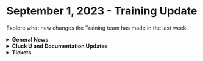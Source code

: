 # September 1, 2023 - Training Update

Explore what new changes the Training team has made in the last week.

<details>

<summary><strong>General News</strong></summary>

* [The AMA has been moved up an hour to accommodate our friends in the UK](https://calendly.com/cluck-u):thumbsup:
  * Mondays: Rewst 101 @ 12pm EST + Rewst 104 @ 1:15pm EST
  * Tuesdays: Rewst 102 @ 12pm EST + Rewst 105 @ 1:15pm EST
  * Wednesdays: Rewst 103 @ 12pm EST + Rewst 106 @ 1:15pm EST
  * Thursdays: ROC AMA @ 11am EST
* Join us in our new [Cluck-U Discord channel](https://discord.com/channels/936789089703845988/1121465945295167588) if you have any questions, comments, or concerns!

</details>

<details>

<summary><strong>Cluck U and Documentation Updates</strong></summary>

**Cluck University**

* Added a [feedback and credit form](broken-reference) to the Rewst Foundation Pages
* Added text summaries for all the [Getting Started pages](../../../cluck-university/getting-started.md) for our partners who prefer reading over video
* Chow Time: Added Updated [Rewst 102](broken-reference) and [Rewst 103](broken-reference) videos made by our very own Legend - Eddie Chow
* Added [How to Scope an Automation](broken-reference) video in the Getting Started Section
* Added a Workflow [Tips & Tricks video to Getting Started](broken-reference), focusing on documenting your workflows, using multi-select, and favoriting actions
* Added [page to highlight Resources](broken-reference) to Getting Started
* Updates and Fixes
  * Updated wording and formatting on the [Rewst Terminology page](broken-reference) in Getting Started

**Documentation**

* [Open Mic - August 25th Video and Page Added](../../roc-open-mics/roc-open-mics-north-america/2023-roc-open-mics/august-25th-2023-looks-like-brandwichs-back-on-the-menu.md)
* Added a [CSP/CPV Permission Checker Page](../../../prebuilt-automations/existing-crate-documentation/m365-csp-gdap-permission-checker-crate.md)
* Added a [DattoRMM Bring Your Own Database Page](../../../documentation/integrations/individual-integration-documentation/database/byod-for-dattormm.md)
* Added a [Integrating with Two CSPs Page](../../../documentation/integrations/multi-instance-integration/integrate-multiple-instances-of-the-same-integration.md)
* Updates and Fixes
  * Updated [Intro to Triggers page](../../../documentation/triggers/intro-to-triggers.md)
  * Add instructions for unpacking a Crate on the [What is a Crate page](../../../prebuilt-automations/crates/)
  * Added IT Glue Access Information on the[ IT Glue Integration Setup Page](../../../documentation/integrations/individual-integration-documentation/documentation/itglue/it-glue-integration-setup.md)
  * Updated the wording on the [Database Setup Page](../../../documentation/integrations/individual-integration-documentation/database/database-integration-setup.md)
  * Updated Support note in [Custom Integrations Page](../../../documentation/integrations/other/custom-integrations/)
  * Fixed incorrect information on [Least Privilege Access Requirements for the ConnectWise Manage Integration Page](../../../documentation/integrations/individual-integration-documentation/psa/connectwise-manage/least-privilege-access-requirements-for-connectwise-manage-integration.md)
  * Added missing images to [Form Best Practices](../../../documentation/forms/form-best-practices.md) Page
  * Fixed Rewst Script Run Powershell file name for download on [Datto RMM Integration Setup Page](../../../documentation/integrations/individual-integration-documentation/rmm/datto-rmm/datto-rmm-integration-setup.md)

</details>

<details>

<summary><strong>Tickets</strong></summary>

With the ROC now using Halo for their ticketing system, this is when you should find a ticket created for you!

* [ ] A discussion with a ROC engineer that doesn't result in a fix on first discussion
* [ ] If you have a call to troubleshoot, create workflows or other ROC work
* [ ] For all onboarding or expansion work
* [ ] If a call results in a new workflow idea or request

If you'd like to manually create a ticket yourself, review the "Rewst Support" section at the bottom of this page.

</details>
